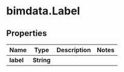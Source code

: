 # bimdata.Label

## Properties
Name | Type | Description | Notes
------------ | ------------- | ------------- | -------------
**label** | **String** |  | 


